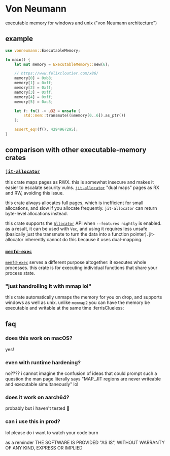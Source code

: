 Von Neumann
=====

executable memory for windows and unix ("von Neumann architecture")

## example

```rust
use vonneumann::ExecutableMemory;

fn main() {
    let mut memory = ExecutableMemory::new(6);

    // https://www.felixcloutier.com/x86/
    memory[0] = 0xb8;
    memory[1] = 0xff;
    memory[2] = 0xff;
    memory[3] = 0xff;
    memory[4] = 0xff;
    memory[5] = 0xc3;

    let f: fn() -> u32 = unsafe {
        std::mem::transmute((&memory[0..6]).as_ptr())
    };

    assert_eq!(f(), 4294967295);
}
```

## comparison with other executable-memory crates

### [`jit-allocator`]

this crate maps pages as RWX. this is somewhat insecure and makes it easier to escalate security vulns. [`jit-allocator`] "dual maps" pages as RX and RW, avoiding this issue.

this crate always allocates full pages, which is inefficient for small allocations, and slow if you allocate frequently. `jit-allocator` can return byte-level allocations instead.

this crate supports the [`Allocator`] API when `--features nightly` is enabled. as a result, it can be used with `Vec`, and using it requires less unsafe (basically just the transmute to turn the data into a function pointer). jit-allocator inherently cannot do this because it uses dual-mapping.

[`Allocator`]: https://doc.rust-lang.org/nightly/std/alloc/trait.Allocator.html
[`jit-allocator`]: https://docs.rs/crate/jit-allocator/

### [`memfd-exec`]

[`memfd-exec`] serves a different purpose altogether: it executes whole processes. this crate is for executing individual functions that share your process state.

[`memfd-exec`]: https://lib.rs/crates/memfd-exec

### "just handrolling it with mmap lol"

this crate automatically unmaps the memory for you on drop, and supports windows as well as unix.
unlike `memmap2` you can have the memory be executable and writable at the same time :ferrisClueless:

## faq

### does this work on macOS?

yes!

### even with runtime hardening?

no???? i cannot imagine the confusion of ideas that could prompt such a question the man page literally says "MAP_JIT regions are never writeable and executable simultaneously" lol

### does it work on aarch64?

probably but i haven't tested 🤪

### can i use this in prod?

lol please do i want to watch your code burn

as a reminder THE SOFTWARE IS PROVIDED "AS IS", WITHOUT WARRANTY OF ANY KIND, EXPRESS OR IMPLIED
